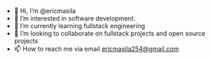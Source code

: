 - 👋 Hi, I’m @ericmasila
- 👀 I’m interested in software development.
- 🌱 I’m currently learning fullstack engineering
- 💞️ I’m looking to collaborate on fullstack projects and open source projects
- 📫 How to reach me via email ericmasila254@gmail.com

<!---
ericmasila/ericmasila is a ✨ special ✨ repository because its `README.md` (this file) appears on your GitHub profile.
You can click the Preview link to take a look at your changes.
--->
